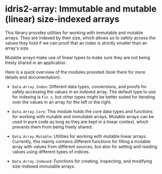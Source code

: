 # idris2-array: Immutable and mutable (linear) size-indexed arrays

This library provides utilities for working with immutable and mutable
arrays. They are indexed by their size, which allows us to safely access
the values they hold if we can proof that an index is strictly smaller
than an array's size.

Mutable arrays make use of linear types to make sure they are not
being freely shared in an application.

Here is a quick overview of the modules provided (look there for more
details and documentation):

* `Data.Array.Index`: Different data types, conversions, and proofs for
  safely accessing the values in an indexed array. The default type to
  use for indexing is `Fin n`, but other types might be better suited
  for iterating over the values in an array for the left or the right.

* `Data.Array.Core`: This module holds the core data types and functions
  for working with mutable and immutable arrays. Mutable arrays can be used
  in pure code as long as they are kept in a linear context, which
  prevents them from being freely shared.

* `Data.Array.Mutable`: Utilities for working with mutable linear arrays.
  Currently, this mainly contains different functions for filling a mutable
  array with values from different sources, but also for setting and reading
  values using different types of indices.

* `Data.Array.Indexed`: Functions for creating, inspecting, and modifying
  size-indexed immutable arrays.
